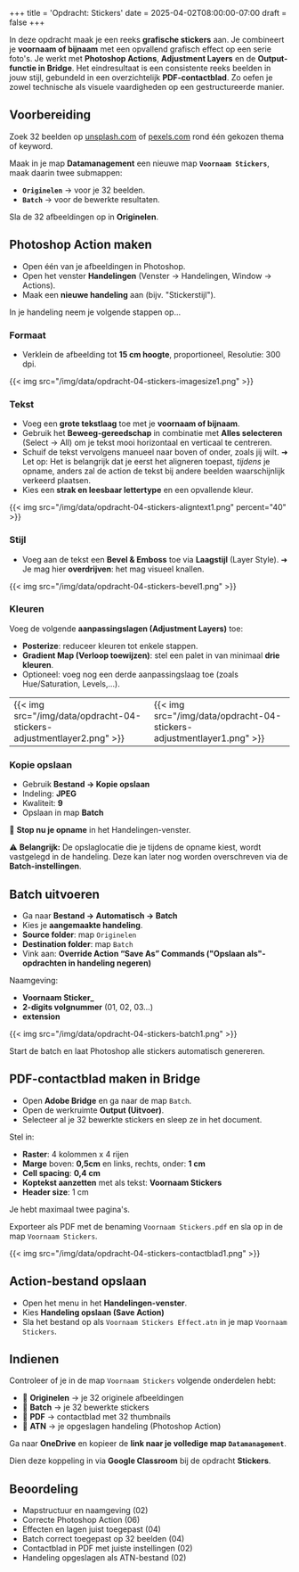 +++
title = 'Opdracht: Stickers'
date = 2025-04-02T08:00:00-07:00
draft = false
+++

In deze opdracht maak je een reeks **grafische stickers** aan. Je combineert je **voornaam of bijnaam** met een opvallend grafisch effect op een serie foto's. Je werkt met **Photoshop Actions**, **Adjustment Layers** en de **Output-functie in Bridge**. Het eindresultaat is een consistente reeks beelden in jouw stijl, gebundeld in een overzichtelijk **PDF-contactblad**. Zo oefen je zowel technische als visuele vaardigheden op een gestructureerde manier.

## Voorbereiding

Zoek 32 beelden op [unsplash.com](https://unsplash.com) of [pexels.com](https://pexels.com) rond één gekozen thema of keyword.

Maak in je map **Datamanagement** een nieuwe map **`Voornaam Stickers`**, maak daarin twee submappen: 
 - **`Originelen`** → voor je 32 beelden.
 - **`Batch`** → voor de bewerkte resultaten.

Sla de 32 afbeeldingen op in **Originelen**.

## Photoshop Action maken

- Open één van je afbeeldingen in Photoshop.
- Open het venster **Handelingen** (Venster → Handelingen, Window → Actions).
- Maak een **nieuwe handeling** aan (bijv. "Stickerstijl").

In je handeling neem je volgende stappen op...

### Formaat

- Verklein de afbeelding tot **15 cm hoogte**, proportioneel, Resolutie: 300 dpi.

{{< img src="/img/data/opdracht-04-stickers-imagesize1.png" >}}

### Tekst

- Voeg een **grote tekstlaag** toe met je **voornaam of bijnaam**.
- Gebruik het **Beweeg-gereedschap** in combinatie met **Alles selecteren** (Select → All) om je tekst mooi horizontaal en verticaal te centreren.
- Schuif de tekst vervolgens manueel naar boven of onder, zoals jij wilt. 
 ➜ Let op: Het is belangrijk dat je eerst het aligneren toepast, *tijdens* je opname, anders zal de action de tekst bij andere beelden waarschijnlijk verkeerd plaatsen.
- Kies een **strak en leesbaar lettertype** en een opvallende kleur.

{{< img src="/img/data/opdracht-04-stickers-aligntext1.png" percent="40" >}}

### Stijl

- Voeg aan de tekst een **Bevel & Emboss** toe via **Laagstijl** (Layer Style). 
 ➜ Je mag hier **overdrijven**: het mag visueel knallen.

 {{< img src="/img/data/opdracht-04-stickers-bevel1.png" >}}

### Kleuren

Voeg de volgende **aanpassingslagen (Adjustment Layers)** toe:

- **Posterize**: reduceer kleuren tot enkele stappen.
- **Gradient Map (Verloop toewijzen)**: stel een palet in van minimaal **drie kleuren**.
- Optioneel: voeg nog een derde aanpassingslaag toe (zoals Hue/Saturation, Levels,...).

| | |
|-|-|
|{{< img src="/img/data/opdracht-04-stickers-adjustmentlayer2.png" >}}|{{< img src="/img/data/opdracht-04-stickers-adjustmentlayer1.png" >}}|

### Kopie opslaan

- Gebruik **Bestand → Kopie opslaan**
- Indeling: **JPEG**
- Kwaliteit: **9**
- Opslaan in map **Batch**

📌 **Stop nu je opname** in het Handelingen-venster.

⚠️ **Belangrijk:** De opslaglocatie die je tijdens de opname kiest, wordt vastgelegd in de handeling. Deze kan later nog worden overschreven via de **Batch-instellingen**.

## Batch uitvoeren

- Ga naar **Bestand → Automatisch → Batch**
- Kies je **aangemaakte handeling**.
- **Source folder**: map `Originelen` 
- **Destination folder**: map `Batch`
- Vink aan: **Override Action “Save As” Commands ("Opslaan als"-opdrachten in handeling negeren)**

Naamgeving: 
 - **Voornaam Sticker_** 
 - **2-digits volgnummer** (01, 02, 03...) 
 - **extension**

 {{< img src="/img/data/opdracht-04-stickers-batch1.png" >}}

Start de batch en laat Photoshop alle stickers automatisch genereren.

## PDF-contactblad maken in Bridge

- Open **Adobe Bridge** en ga naar de map `Batch`.
- Open de werkruimte **Output (Uitvoer)**.
- Selecteer al je 32 bewerkte stickers en sleep ze in het document.

Stel in:

- **Raster**: 4 kolommen x 4 rijen
- **Marge** boven: **0,5cm** en links, rechts, onder: **1 cm**
- **Cell spacing**: **0,4 cm**
- **Koptekst aanzetten** met als tekst: **Voornaam Stickers**
- **Header size**: 1 cm

Je hebt maximaal twee pagina's.

Exporteer als PDF met de benaming `Voornaam Stickers.pdf` en sla op in de map `Voornaam Stickers`.

{{< img src="/img/data/opdracht-04-stickers-contactblad1.png" >}}

## Action-bestand opslaan

- Open het menu in het **Handelingen-venster**.
- Kies **Handeling opslaan (Save Action)**
- Sla het bestand op als `Voornaam Stickers Effect.atn` in je map `Voornaam Stickers`.

## Indienen

Controleer of je in de map `Voornaam Stickers` volgende onderdelen hebt:

- 📂 **Originelen** → je 32 originele afbeeldingen 
- 📂 **Batch** → je 32 bewerkte stickers 
- 📄 **PDF** → contactblad met 32 thumbnails 
- 🎯 **ATN** → je opgeslagen handeling (Photoshop Action)

Ga naar **OneDrive** en kopieer de **link naar je volledige map `Datamanagement`**. 

Dien deze koppeling in via **Google Classroom** bij de opdracht **Stickers**.

## Beoordeling

- Mapstructuur en naamgeving (02)
- Correcte Photoshop Action (06)
- Effecten en lagen juist toegepast (04)
- Batch correct toegepast op 32 beelden (04)
- Contactblad in PDF met juiste instellingen (02)
- Handeling opgeslagen als ATN-bestand (02)